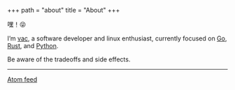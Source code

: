 +++
path = "about"
title = "About"
+++

嘿！😝

I’m [vac](https://github.com/networkhermit), a software developer and linux enthusiast, currently
focused on [Go](https://en.wikipedia.org/wiki/Go_(programming_language)), [Rust](https://en.wikipedia.org/wiki/Rust_(programming_language)),
and [Python](https://en.wikipedia.org/wiki/Python_(programming_language)).

Be aware of the tradeoffs and side effects.

---

[Atom feed](https://blog.vac.fun/atom.xml)
